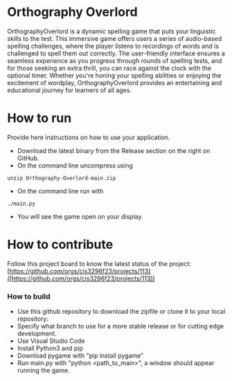 # Orthography Overlord
OrthographyOverlord is a dynamic spelling game that puts your linguistic skills to the test. This immersive game offers users a series of audio-based spelling challenges, where the player listens to recordings of words and is challenged to spell them out correctly. The user-friendly interface ensures a seamless experience as you progress through rounds of spelling tests, and for those seeking an extra thrill, you can race against the clock with the optional timer. Whether you're honing your spelling abilities or enjoying the excitement of wordplay, OrthographyOverlord provides an entertaining and educational journey for learners of all ages.

# How to run
Provide here instructions on how to use your application.   
- Download the latest binary from the Release section on the right on GitHub.
- On the command line uncompress using
```
unzip Orthography-Overlord-main.zip 
```
- On the command line run with
```
./main.py
```
- You will see the game open on your display.

# How to contribute
Follow this project board to know the latest status of the project: [https://github.com/orgs/cis3296f23/projects/113]([https://github.com/orgs/cis3296f23/projects/113])  

### How to build
- Use this github repository to download the zipfile or clone it to your local repository:  
- Specify what branch to use for a more stable release or for cutting edge development.  
- Use Visual Studio Code
- Install Python3 and pip
- Download pygame with "pip install pygame"
- Run main.py with "python <path_to_main>", a window should appear running the game.
